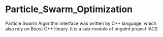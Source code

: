 # Particle_Swarm_Optimization
Particle Swarm Algorithm interface was written by C++ language, which also rely on Boost C++ library.
It is a sub-module of ongoint project IACS
